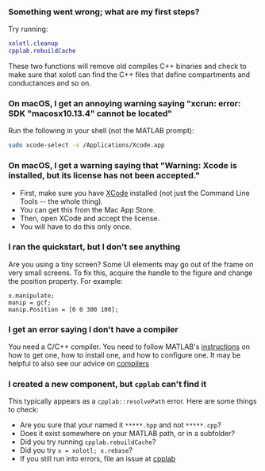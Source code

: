 ### Something went wrong; what are my first steps?

Try running:

```matlab
xolotl.cleanup
cpplab.rebuildCache
```

These two functions will remove old compiles C++ binaries
and check to make sure that xolotl can find the C++ files
that define compartments and conductances and so on.

### On macOS, I get an annoying warning saying "xcrun: error: SDK "macosx10.13.4" cannot be located"

Run the following in your shell (not the MATLAB prompt):

```bash
sudo xcode-select -s /Applications/Xcode.app
```

### On macOS, I get a warning saying that "Warning: Xcode is installed, but its license has not been accepted."

* First, make sure you have [XCode](https://developer.apple.com/xcode/) installed (not just the Command Line Tools -- the whole thing).
* You can get this from the Mac App Store.
* Then, open XCode and accept the license.
* You will have to do this only once.

### I ran the quickstart, but I don't see anything

Are you using a tiny screen? Some UI elements may go out of the frame on very small screens. To fix this, acquire the handle to the figure and change the position property. For example:

```
x.manipulate;
manip = gcf;
manip.Position = [0 0 300 100];
```

### I get an error saying I don't have a compiler

You need a C/C++ compiler. You need to follow MATLAB's
[instructions](https://www.mathworks.com/support/compilers.html)
on how to get one, how to install one, and how to configure one.
It may be helpful to also see our advice on [compilers](how-to/install-configure.md)

### I created a new component, but `cpplab` can't find it

This typically appears as a `cpplab::resolvePath` error. Here are some things to check:

* Are you sure that your named it `*****.hpp` and not `*****.cpp`?
* Does it exist somewhere on your MATLAB path, or in a subfolder?
* Did you try running `cpplab.rebuildCache`?
* Did you try `x = xolotl; x.rebase`?
* If you still run into errors, file an issue at [cpplab](https://github.com/sg-s/cpplab/issues/)
